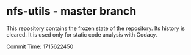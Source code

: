 # nfs-utils - master branch

This repository contains the frozen state of the repository.
Its history is cleared. It is used only for static code
analysis with Codacy.

Commit Time: 1715622450